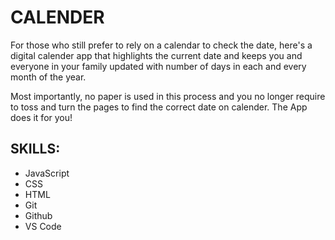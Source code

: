 # CALENDER
For those who still prefer to rely on a calendar to check the date, here's a digital calender app that highlights the current date and keeps you and everyone in your family updated with number of days in each and every month of the year.

Most importantly, no paper is used in this process and you no longer require to toss and turn the pages to find the correct date on calender. The App does it for you!

## SKILLS: 
- JavaScript 
- CSS
- HTML
- Git
- Github
- VS Code